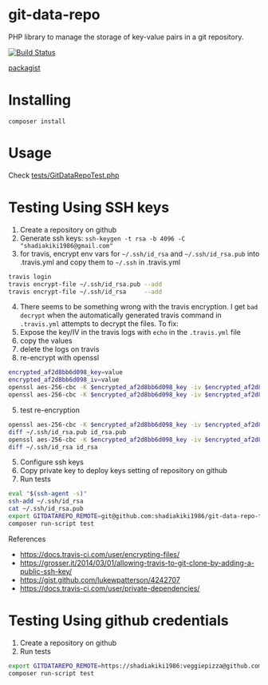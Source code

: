 # git-data-repo
PHP library to manage the storage of key-value pairs in a git repository.

[![Build Status](https://travis-ci.org/shadiakiki1986/git-data-repo.svg?branch=master)](http://travis-ci.org/shadiakiki1986/git-data-repo)

[packagist](https://packagist.org/packages/shadiakiki1986/git-data-repo)

# Installing
`composer install`

# Usage
Check [tests/GitDataRepoTest.php](tests/GitDataRepoTest.php)

# Testing Using SSH keys
1. Create a repository on github
2. Generate ssh keys: `ssh-keygen -t rsa -b 4096 -C "shadiakiki1986@gmail.com"`
3. for travis, encrypt env vars for `~/.ssh/id_rsa` and `~/.ssh/id_rsa.pub` into .travis.yml and copy them to `~/.ssh` in .travis.yml
```bash
travis login
travis encrypt-file ~/.ssh/id_rsa.pub --add
travis encrypt-file ~/.ssh/id_rsa     --add
```
4. There seems to be something wrong with the travis encryption. I get `bad decrypt` when the automatically generated travis command in `.travis.yml` attempts to decrypt the files. To fix:
  1. Expose the key/IV in the travis logs with `echo` in the `.travis.yml` file
  2. copy the values
  3. delete the logs on travis
  4. re-encrypt with openssl
```bash
encrypted_af2d8bb6d098_key=value
encrypted_af2d8bb6d098_iv=value
openssl aes-256-cbc -K $encrypted_af2d8bb6d098_key -iv $encrypted_af2d8bb6d098_iv -in ~/.ssh/id_rsa.pub -out id_rsa.pub.enc -e
openssl aes-256-cbc -K $encrypted_af2d8bb6d098_key -iv $encrypted_af2d8bb6d098_iv -in ~/.ssh/id_rsa     -out id_rsa.enc     -e
```
  5. test re-encryption
```bash
openssl aes-256-cbc -K $encrypted_af2d8bb6d098_key -iv $encrypted_af2d8bb6d098_iv -in id_rsa.pub.enc -out id_rsa.pub -d
diff ~/.ssh/id_rsa.pub id_rsa.pub
openssl aes-256-cbc -K $encrypted_af2d8bb6d098_key -iv $encrypted_af2d8bb6d098_iv -in id_rsa.pub.enc -out id_rsa     -d
diff ~/.ssh/id_rsa id_rsa
```
5. Configure ssh keys
6. Copy private key to deploy keys setting of repository on github
7. Run tests
```bash
eval "$(ssh-agent -s)"
ssh-add ~/.ssh/id_rsa
cat ~/.ssh/id_rsa.pub
export GITDATAREPO_REMOTE=git@github.com:shadiakiki1986/git-data-repo-testDataRepo
composer run-script test
```

References
* https://docs.travis-ci.com/user/encrypting-files/
* https://grosser.it/2014/03/01/allowing-travis-to-git-clone-by-adding-a-public-ssh-key/
* https://gist.github.com/lukewpatterson/4242707
* https://docs.travis-ci.com/user/private-dependencies/

# Testing Using github credentials
1. Create a repository on github
2. Run tests
```bash
export GITDATAREPO_REMOTE=https://shadiakiki1986:veggiepizza@github.com/shadiakiki1986/git-data-repo-testDataRepo
composer run-script test
```
